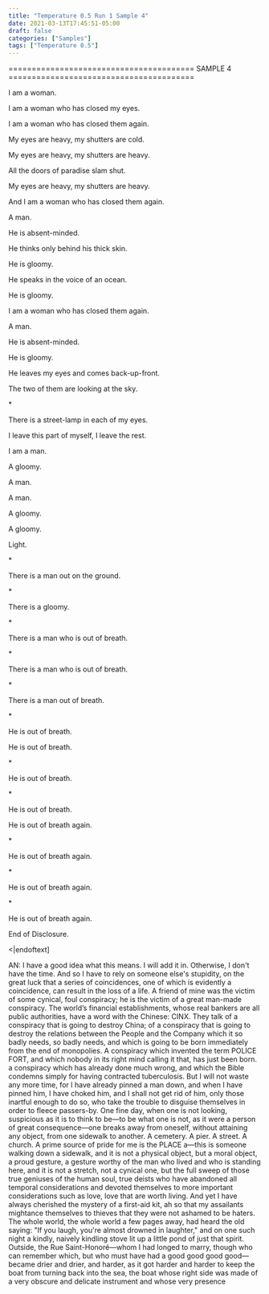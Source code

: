 ```yaml
---
title: "Temperature 0.5 Run 1 Sample 4"
date: 2021-03-13T17:45:51-05:00
draft: false
categories: ["Samples"]
tags: ["Temperature 0.5"]
---
```


======================================== SAMPLE 4 ========================================

I am a woman.

I am a woman who has closed my eyes.

I am a woman who has closed them again.

My eyes are heavy, my shutters are cold.

My eyes are heavy, my shutters are heavy.

All the doors of paradise slam shut.

My eyes are heavy, my shutters are heavy.

And I am a woman who has closed them again.

A man.

He is absent-minded.

He thinks only behind his thick skin.

He is gloomy.

He speaks in the voice of an ocean.

He is gloomy.

I am a woman who has closed them again.

A man.

He is absent-minded.

He is gloomy.

He leaves my eyes and comes back-up-front.

The two of them are looking at the sky.

\*

There is a street-lamp in each of my eyes.

I leave this part of myself, I leave the rest.

I am a man.

A gloomy.

A man.

A man.

A gloomy.

A gloomy.

Light.

\*

There is a man out on the ground.

\*

There is a gloomy.

\*

There is a man who is out of breath.


\*

There is a man who is out of breath.


\*

There is a man out of breath.


\*

He is out of breath.


He is out of breath.


\*

He is out of breath.

\*

He is out of breath.

He is out of breath again.

\*

He is out of breath again.

\*

He is out of breath again.

\*

He is out of breath again.

End of Disclosure.

<\|endoftext]

AN: I have a good idea what this means. I will add it in.
Otherwise, I don't have the time.
And so I have to rely on someone else's stupidity, on the great luck that a series of coincidences, one of which is evidently a coincidence, can result in the loss of a life.
A friend of mine was the victim of some cynical, foul conspiracy; he is the victim of a great man-made conspiracy. The world’s financial establishments, whose real bankers are all public authorities, have a word with the Chinese: CINX. They talk of a conspiracy that is going to destroy China; of a conspiracy that is going to destroy the relations between the People and the Company which it so badly needs, so badly needs, and which is going to be born immediately from the end of monopolies. A conspiracy which invented the term POLICE FORT, and which nobody in its right mind calling it that, has just been born. a conspiracy which has already done much wrong, and which the Bible condemns simply for having contracted tuberculosis.
But I will not waste any more time, for I have already pinned a man down, and when I have pinned him, I have choked him, and I shall not get rid of him, only those inartful enough to do so, who take the trouble to disguise themselves in order to fleece passers-by.
One fine day, when one is not looking, suspicious as it is to think to be—to be what one is not, as it were a person of great consequence—one breaks away from oneself, without attaining any object, from one sidewalk to another. A cemetery. A pier. A street. A church. A prime source of pride for me is the PLACE a—this is someone walking down a sidewalk, and it is not a physical object, but a moral object, a proud gesture, a gesture worthy of the man who lived and who is standing here, and it is not a stretch, not a cynical one, but the full sweep of those true geniuses of the human soul, true deists who have abandoned all temporal considerations and devoted themselves to more important considerations such as love, love that are worth living.
And yet I have always cherished the mystery of a first-aid kit, ah so that my assailants mightance themselves to thieves that they were not ashamed to be haters. The whole world, the whole world a few pages away, had heard the old saying: "If you laugh, you're almost drowned in laughter," and on one such night a kindly, naively kindling stove lit up a little pond of just that spirit. 
Outside, the Rue Saint-Honoré—whom I had longed to marry, though who can remember which, but who must have had a good good good good—became drier and drier, and harder, as it got harder and harder to keep the boat from turning back into the sea, the boat whose right side was made of a very obscure and delicate instrument and whose very presence
